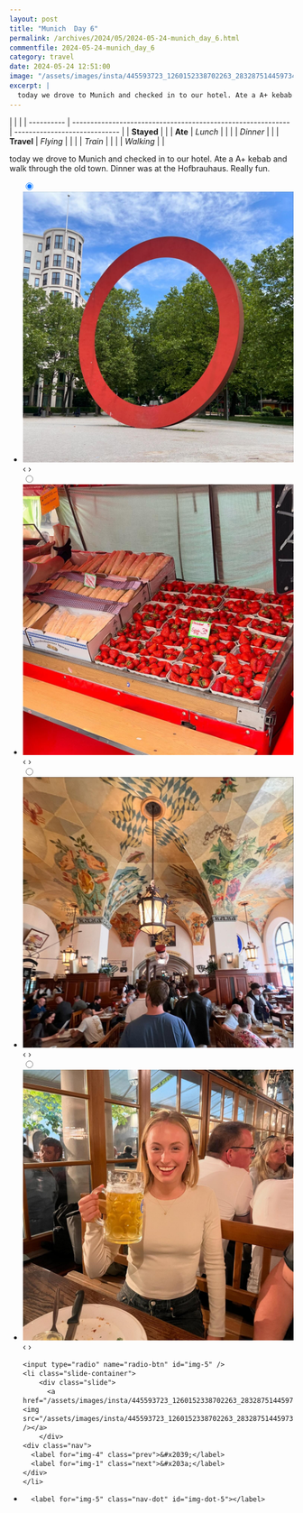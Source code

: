 ```yaml
---
layout: post
title: "Munich  Day 6"
permalink: /archives/2024/05/2024-05-24-munich_day_6.html
commentfile: 2024-05-24-munich_day_6
category: travel
date: 2024-05-24 12:51:00
image: "/assets/images/insta/445593723_1260152338702263_2832875144597346110_n_18030180392069347.jpg"
excerpt: |
  today we drove to Munich and checked in to our hotel. Ate a A+ kebab and walk through the old town. Dinner was at the Hofbrauhaus. Really fun.
---
```


|            |                                                              |
| ---------- | ------------------------------------------------------------ | ----------------------------- |
| **Stayed** |  |
| **Ate**    | _Lunch_                                                      |          |
|            | _Dinner_                                                     |          |
| **Travel** | _Flying_                                                     |          |
|            | _Train_                                                      |          |
|            | _Walking_                                                    |          |


today we drove to Munich and checked in to our hotel. Ate a A+ kebab and walk through the old town. Dinner was at the Hofbrauhaus. Really fun.


<ul class="slides">
    <input type="radio" name="radio-btn" id="img-1" checked="checked" />
    <li class="slide-container">
        <div class="slide">
          <a href="/assets/images/insta/443748429_800943655433994_3568719468996682093_n_18028822550040846.jpg"><img src="/assets/images/insta/443748429_800943655433994_3568719468996682093_n_18028822550040846.jpg" /></a>
        </div>
    <div class="nav">
      <label for="img-5" class="prev">&#x2039;</label>
      <label for="img-2" class="next">&#x203a;</label>
    </div>
    </li>
        <input type="radio" name="radio-btn" id="img-2"  />
    <li class="slide-container">
        <div class="slide">
          <a href="/assets/images/insta/443735652_445052684780395_3682019133406791807_n_18432508858049429.jpg"><img src="/assets/images/insta/443735652_445052684780395_3682019133406791807_n_18432508858049429.jpg" /></a>
        </div>
    <div class="nav">
      <label for="img-1" class="prev">&#x2039;</label>
      <label for="img-3" class="next">&#x203a;</label>
    </div>
    </li>
        <input type="radio" name="radio-btn" id="img-3"  />
    <li class="slide-container">
        <div class="slide">
          <a href="/assets/images/insta/446098704_311856465298621_794187748293373528_n_17914791212844030.jpg"><img src="/assets/images/insta/446098704_311856465298621_794187748293373528_n_17914791212844030.jpg" /></a>
        </div>
    <div class="nav">
      <label for="img-2" class="prev">&#x2039;</label>
      <label for="img-4" class="next">&#x203a;</label>
    </div>
    </li>
        <input type="radio" name="radio-btn" id="img-4"  />
    <li class="slide-container">
        <div class="slide">
          <a href="/assets/images/insta/446098468_1176291077119143_1120816093796562050_n_18107265769383834.jpg"><img src="/assets/images/insta/446098468_1176291077119143_1120816093796562050_n_18107265769383834.jpg" /></a>
        </div>
    <div class="nav">
      <label for="img-3" class="prev">&#x2039;</label>
      <label for="img-5" class="next">&#x203a;</label>
    </div>
    </li>
    
    <input type="radio" name="radio-btn" id="img-5" />
    <li class="slide-container">
        <div class="slide">
          <a href="/assets/images/insta/445593723_1260152338702263_2832875144597346110_n_18030180392069347.jpg"><img src="/assets/images/insta/445593723_1260152338702263_2832875144597346110_n_18030180392069347.jpg" /></a>
        </div>
    <div class="nav">
      <label for="img-4" class="prev">&#x2039;</label>
      <label for="img-1" class="next">&#x203a;</label>
    </div>
    </li>
			
<li class="nav-dots">
      <label for="img-1" class="nav-dot" id="img-dot-1"></label>
      <label for="img-2" class="nav-dot" id="img-dot-2"></label>
      <label for="img-3" class="nav-dot" id="img-dot-3"></label>
      <label for="img-4" class="nav-dot" id="img-dot-4"></label>

      <label for="img-5" class="nav-dot" id="img-dot-5"></label>

</li>
</ul>        
             

		